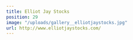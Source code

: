 ```yaml
---
title: Elliot Jay Stocks
position: 29
image: "/uploads/gallery__elliotjaystocks.jpg"
url: http://www.elliotjaystocks.com/
---
```


